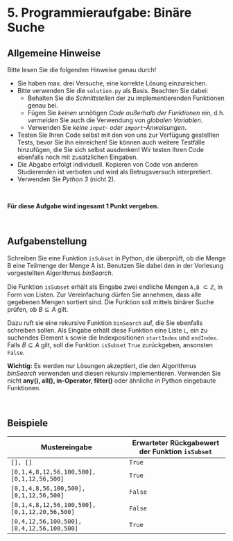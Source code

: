 # 5. Programmieraufgabe: Binäre Suche

## Allgemeine Hinweise

Bitte lesen Sie die folgenden Hinweise genau durch!

* Sie haben max. drei Versuche, eine korrekte Lösung einzureichen.
* Bitte verwenden Sie die `solution.py` als Basis. Beachten Sie dabei:
    - Behalten Sie die *Schnittstellen* der zu implementierenden Funktionen genau bei.
    - Fügen Sie *keinen* unnötigen *Code außerhalb der Funktionen* ein, d.h. *vermeiden* Sie auch die Verwendung von *globalen Variablen*.
    - Verwenden Sie *keine `input`- oder `import`-Anweisungen*.
* Testen Sie Ihren Code selbst mit den von uns zur Verfügung gestellten Tests, bevor Sie ihn einreichen! Sie können auch weitere Testfälle hinzufügen, die Sie sich selbst ausdenken! Wir testen Ihren Code ebenfalls noch mit zusätzlichen Eingaben.
* Die Abgabe erfolgt individuell. Kopieren von Code von anderen Studierenden ist verboten und wird als Betrugsversuch interpretiert.
* Verwenden Sie *Python 3* (nicht 2).

&nbsp;

**Für diese Aufgabe wird ingesamt 1 Punkt vergeben.**

&nbsp;

## Aufgabenstellung

Schreiben Sie eine Funktion `isSubset` in Python, die überprüft, ob die Menge B eine Teilmenge der Menge A ist. Benutzen Sie dabei den in der Vorlesung vorgestellten Algorithmus *binSearch*. 

Die Funktion `isSubset` erhält als Eingabe zwei endliche Mengen `A,B` $\subset \mathbb{Z}$, in Form von Listen. Zur Vereinfachung dürfen Sie annehmen, dass alle gegebenen Mengen sortiert sind. Die Funktion soll mittels binärer Suche prüfen, ob $B \subseteq A$ gilt. 

Dazu ruft sie eine rekursive Funktion `binSearch` auf, die Sie ebenfalls schreiben sollen. Als Eingabe erhält diese Funktion eine Liste `L`, ein zu suchendes Element `k` sowie die Indexpositionen `startIndex` und `endIndex`. 
Falls $B \subseteq A$ gilt, soll die Funktion `isSubset` `True` zurückgeben, ansonsten `False`.  

**Wichtig:** Es werden nur Lösungen akzeptiert, die den Algorithmus *binSearch* verwenden und diesen rekursiv implementieren. Verwenden Sie nicht **any(), all(), in-Operator, filter()** oder ähnliche in Python eingebaute Funktionen.  

&nbsp;

## Beispiele

| Mustereingabe | Erwarteter Rückgabewert der Funktion `isSubset` |
| --- | --- |
| `[], []` | `True` |
| `[0,1,4,8,12,56,100,500], [0,1,12,56,500]` | `True` |
| `[0,1,4,8,56,100,500], [0,1,12,56,500]` | `False` |
| `[0,1,4,8,12,56,100,500], [0,1,12,20,56,500]` | `False` |
| `[0,4,12,56,100,500], [0,4,12,56,100,500]` | `True` |